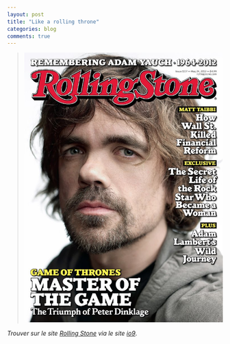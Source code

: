 ```yaml
---
layout: post
title: "Like a rolling throne"
categories: blog
comments: true
---
```


> ![Tyrion](https://github.com/homeostasie/bouquins/raw/master/_pics/blog/2012/rs.jpg) 

*Trouver sur le site [Rolling Stone](http://www.rollingstone.com/) via le site [io9](http://io9.com/5908971/rolling-stone-crowns-peter-dinklage-our-new-rock-star)*.
